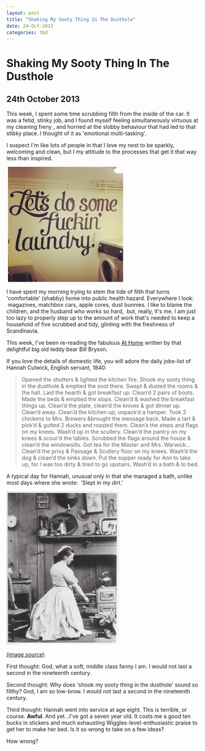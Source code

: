 ```yaml
---
layout: post
title: "Shaking My Sooty Thing In The Dusthole"
date: 24-Oct-2013
categories: tbd
---
```


# Shaking My Sooty Thing In The Dusthole

## 24th October 2013

This week,   I spent some time scrubbing filth from the inside of the car. It was a fetid,   stinky job,   and I found myself feeling simultaneously virtuous at my cleaning freny , and horried at the slobby behaviour that had led to that stibky place. I thought of it as 'emotional multi-tasking'.

I suspect I'm like lots of people in that I love my nest to be sparkly, welcoming and clean, but I my attitude to the processes that get it that way less than inspired.

 

 

 <img class="photo-horiz" src="/images/2013/10/4WScDl-300x300.jpg" />

 

I have spent my morning trying to stem the tide of filth that turns 'comfortable' (shabby) home into public health hazard. Everywhere I look:  magazines, matchbox cars, apple cores, dust bunnies. I like to blame the children, and the husband who works so hard,  but, really, it's me. I am just too lazy to properly step up to the amount of work that's needed to keep a household of five scrubbed and tidy, glinting with the freshness of Scandinavia.

This week, I've been re-reading the fabulous <a href="http://www.goodreads.com/book/show/7507825-at-home">At Home</a> written by that delightful big old teddy bear Bill Bryson.

If you love the details of domestic life, you will adore the daily jobs-list of Hannah Culwick, English servant, 1840:

<blockquote>Opened the shutters &amp; lighted the kitchen fire. Shook my sooty thing in the dusthole &amp; emptied the soot there. Swept &amp; dusted the rooms &amp; the hall. Laid the hearth &amp; got breakfast up. Clean’d 2 pairs of boots. Made the beds &amp; emptied the slops. Clean’d &amp; washed the breakfast things up. Clean’d the plate, clean’d the knives &amp; got dinner up. Clean’d away. Clean’d the kitchen up; unpack’d a hamper. Took 2 chickens to Mrs. Brewers &amp;brought the message back. Made a tart &amp; pick’d &amp; gutted 2 ducks and roasted them. Clean’s the steps and flags on my knees. Wash’d up in the scullery. Clean’d the pantry on my knees &amp; scour’d the tables. Scrubbed the flags around the house &amp; clean’d the windowsills. Got tea for the Master and Mrs. Warwick…Clean’d the privy &amp; Passage &amp; Scullery floor on my knees. Wash’d the dog &amp; clean’d the sinks down. Put the supper ready for Ann to take up, for I was too dirty &amp; tired to go upstairs. Wash’d in a bath &amp; to bed.</blockquote>

A typical day for Hannah, unusual only in that she managed a bath, unlike most days where she wrote:  ‘Slept in my dirt.’

<img class="photo-horiz" src="/images/2013/10/Hannah-cleaning-the-grate.jpg" />

<a href="http://writingwomenshistory.blogspot.com.au/2010/06/hannah-cullwicks-stolen-love.html">(image source)</a>

First thought: God, what a soft, middle class fanny I am. I would not last a second in the nineteenth century.

Second thought: Why does 'shook my sooty thing in the dusthole' sound so filthy? God, I am so low-brow. I would not last a second in the nineteenth century.

Third thought: Hannah went into service at age eight. This is terrible, or course. **Awful**. And yet...I've got a seven year old. It costs me a good ten bucks in stickers and much exhausting Wiggles-level-enthusiastic praise to get her to make her bed. Is it so wrong to take on a few ideas?

How wrong?
